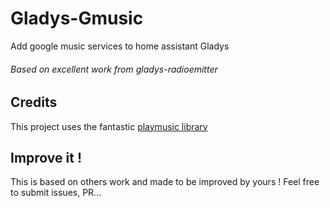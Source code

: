 # Gladys-Gmusic
Add google music services to home assistant Gladys
###### Based on excellent work from gladys-radioemitter

## Credits

This project uses the fantastic [playmusic library](https://www.npmjs.com/package/playmusic)

## Improve it !

This is based on others work and made to be improved by yours !
Feel free to submit issues, PR...